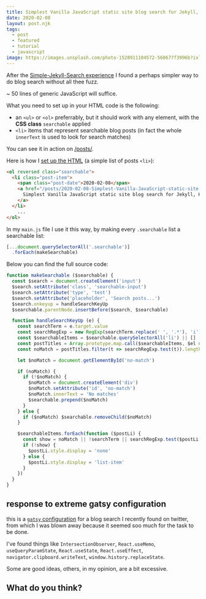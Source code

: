 ```yaml
---
title: Simplest Vanilla JavaScript static site blog search for Jekyll, Hugo, 11.ty
date: 2020-02-08
layout: post.njk
tags:
  - post
  - featured
  - tutorial
  - javascript
image: https://images.unsplash.com/photo-1528911104572-560677f3996b?ixlib=rb-1.2.1&ixid=eyJhcHBfaWQiOjEyMDd9&auto=format&fit=crop&w=250&q=40
---
```


After the [Simple-Jekyll-Search experience](https://github.com/christian-fei/Simple-Jekyll-Search/) I found a perhaps simpler way to do blog search without all thee fuzz.

~ 50 lines of generic JavaScript will suffice.

What you need to set up in your HTML code is the following:

- an `<ul>` or `<ol>` preferrably, but it should work with any element, with the **CSS class** `searchable` applied
- `<li>` items that represent searchable blog posts (in fact the whole `innerText` is used to look for search matches)

You can see it in action on [/posts/](/posts/).

Here is how I [set up the HTML](https://raw.githubusercontent.com/christian-fei/christian-fei.github.io/master/posts/index.md) (a simple list of posts `<li>`):

```html
<ol reversed class="searchable">
  <li class="post-item">
    <span class="post-date">2020-02-08</span>
    <a href="/posts/2020-02-08-Simplest-Vanilla-JavaScript-static-site-blog-search-for-Jekyll,-Hugo,-11.ty-eleventy/" class="post-link">
      Simplest Vanilla JavaScript static site blog search for Jekyll, Hugo, 11.ty
    </a>
  </li>
    ...
</ol>
```

In my `main.js` file I use it this way, by making every `.searchable` list a searchable list:

```js
[...document.querySelectorAll('.searchable')]
  .forEach(makeSearchable)
```


Below you can find the full source code:

```js
function makeSearchable ($searchable) {
  const $search = document.createElement('input')
  $search.setAttribute('class', 'searchable-input')
  $search.setAttribute('type', 'test')
  $search.setAttribute('placeholder', 'Search posts...')
  $search.onkeyup = handleSearchKeyUp
  $searchable.parentNode.insertBefore($search, $searchable)

  function handleSearchKeyUp (e) {
    const searchTerm = e.target.value
    const searchRegExp = new RegExp(searchTerm.replace(' ', '.*'), 'i')
    const $searchableItems = $searchable.querySelectorAll('li') || []
    const postTitles = Array.prototype.map.call($searchableItems, $el => $el.innerText)
    const noMatch = postTitles.filter(t => searchRegExp.test(t)).length === 0

    let $noMatch = document.getElementById('no-match')

    if (noMatch) {
      if (!$noMatch) {
        $noMatch = document.createElement('div')
        $noMatch.setAttribute('id', 'no-match')
        $noMatch.innerText = 'No matches'
        $searchable.prepend($noMatch)
      }
    } else {
      if ($noMatch) $searchable.removeChild($noMatch)
    }

    $searchableItems.forEach(function ($postLi) {
      const show = noMatch || !searchTerm || searchRegExp.test($postLi.innerText)
      if (!show) {
        $postLi.style.display = 'none'
      } else {
        $postLi.style.display = 'list-item'
      }
    })
  }
}
```

## response to extreme gatsy configuration

this is a [`gatsy` configuration](https://twitter.com/kentcdodds/status/1225095035936362497) for a blog search I recently found on twitter, from which I was blown away because it seemed soo much for the task to be done.

I've found things like `IntersectionObserver`, `React.useMemo`, `useQueryParamState`, `React.useState`, `React.useEffect`, `navigator.clipboard.writeText`, `window.history.replaceState`.

Some are good ideas, others, in my opinion, are a bit excessive.

## What do you think?
